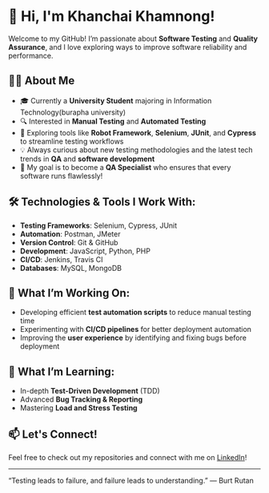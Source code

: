 # 👋 Hi, I'm Khanchai Khamnong!

Welcome to my GitHub! I’m passionate about **Software Testing** and **Quality Assurance**, and I love exploring ways to improve software reliability and performance.

## 👨‍💻 About Me
- 🎓 Currently a **University Student** majoring in Information Technology(burapha university)
- 🔍 Interested in **Manual Testing** and **Automated Testing**
- 🚀 Exploring tools like **Robot Framework**, **Selenium**, **JUnit**, and **Cypress** to streamline testing workflows
- 💡 Always curious about new testing methodologies and the latest tech trends in **QA** and **software development**
- 🎯 My goal is to become a **QA Specialist** who ensures that every software runs flawlessly!

## 🛠️ Technologies & Tools I Work With:
- **Testing Frameworks**: Selenium, Cypress, JUnit
- **Automation**: Postman, JMeter
- **Version Control**: Git & GitHub
- **Development**: JavaScript, Python, PHP
- **CI/CD**: Jenkins, Travis CI
- **Databases**: MySQL, MongoDB


## 📝 What I’m Working On:
- Developing efficient **test automation scripts** to reduce manual testing time
- Experimenting with **CI/CD pipelines** for better deployment automation
- Improving the **user experience** by identifying and fixing bugs before deployment

## 🌱 What I’m Learning:
- In-depth **Test-Driven Development** (TDD)
- Advanced **Bug Tracking & Reporting**
- Mastering **Load and Stress Testing**

## 📫 Let's Connect!
Feel free to check out my repositories and connect with me on [LinkedIn](https://www.linkedin.com/in/khanchai-khamnong-b6bb06329/)!

---
“Testing leads to failure, and failure leads to understanding.” — Burt Rutan
